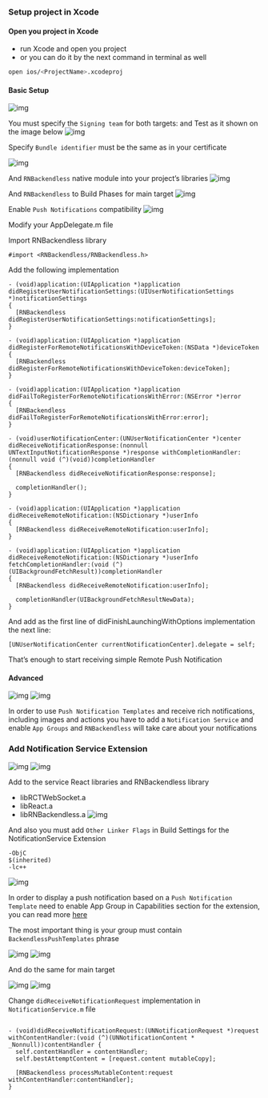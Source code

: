 
### Setup project in Xcode

#### Open you project in Xcode 
- run Xcode and open you project 
- or you can do it by the next command in terminal as well 
````bash
open ios/<ProjectName>.xcodeproj
````

#### Basic Setup
![img](./phone1.png)

You must specify the `Signing team` for both targets: <ProjectName> and <ProjectName>Test as it shown on the image below
![img](./signing-dev-team.png)

Specify `Bundle identifier` must be the same as in your certificate 
 
![img](./bundle-identifier.png)

And `RNBackendless` native module into your project’s libraries 
![img](./link-binary-library.png)

And `RNBackendless` to Build Phases for main target
![img](./add-binary-library.png)

Enable `Push Notifications` compatibility
![img](./enable-push-notifications-compatibility.png)

Modify your AppDelegate.m file

Import RNBackendless library

```` 
#import <RNBackendless/RNBackendless.h>
````

Add the following implementation
```` 
- (void)application:(UIApplication *)application didRegisterUserNotificationSettings:(UIUserNotificationSettings *)notificationSettings
{
  [RNBackendless didRegisterUserNotificationSettings:notificationSettings];
}

- (void)application:(UIApplication *)application didRegisterForRemoteNotificationsWithDeviceToken:(NSData *)deviceToken
{
  [RNBackendless didRegisterForRemoteNotificationsWithDeviceToken:deviceToken];
}

- (void)application:(UIApplication *)application didFailToRegisterForRemoteNotificationsWithError:(NSError *)error
{
  [RNBackendless didFailToRegisterForRemoteNotificationsWithError:error];
}

- (void)userNotificationCenter:(UNUserNotificationCenter *)center didReceiveNotificationResponse:(nonnull UNTextInputNotificationResponse *)response withCompletionHandler:(nonnull void (^)(void))completionHandler
{
  [RNBackendless didReceiveNotificationResponse:response];
  
  completionHandler();
}

- (void)application:(UIApplication *)application didReceiveRemoteNotification:(NSDictionary *)userInfo
{
  [RNBackendless didReceiveRemoteNotification:userInfo];
}

- (void)application:(UIApplication *)application didReceiveRemoteNotification:(NSDictionary *)userInfo
fetchCompletionHandler:(void (^)(UIBackgroundFetchResult))completionHandler
{
  [RNBackendless didReceiveRemoteNotification:userInfo];
  
  completionHandler(UIBackgroundFetchResultNewData);
}
````

And add as the first line of didFinishLaunchingWithOptions implementation the next line:

````
[UNUserNotificationCenter currentNotificationCenter].delegate = self;
````

That’s enough to start receiving simple Remote Push Notification

#### Advanced
![img](./phone2.png) ![img](./phone2.png)

In order to use `Push Notification Templates` and receive rich notifications, including images and actions you have to add a `Notification Service` and enable `App Groups` and `RNBackendless` will take care about your notifications

### Add Notification Service Extension
![img](./add-notification-service-1.png)
![img](./add-notification-service-2.png)

Add to the service React libraries and RNBackendless library
- libRCTWebSocket.a
- libReact.a
- libRNBackendless.a
![img](./add-notification-service-3.png)

And also you must add `Other Linker Flags` in Build Settings for the NotificationService Extension
````
-ObjC
$(inherited)
-lc++
````
![img](./other-linker-flags.png)

In order to display a push notification based on a `Push Notification Template` need to enable App Group in Capabilities section for the extension, you can read more [here](https://backendless.com/docs/ios/push_xcode_setup_for_apn.html)

The most important thing is your group must contain `BackendlessPushTemplates` phrase   

![img](./add-notification-service-4.png)
![img](./add-notification-service-5.png)

And do the same for main target

![img](./add-notification-service-6.png)
![img](./add-notification-service-7.png)

Change `didReceiveNotificationRequest` implementation in `NotificationService.m` file 

````

- (void)didReceiveNotificationRequest:(UNNotificationRequest *)request withContentHandler:(void (^)(UNNotificationContent * _Nonnull))contentHandler {
  self.contentHandler = contentHandler;
  self.bestAttemptContent = [request.content mutableCopy];
  
  [RNBackendless processMutableContent:request withContentHandler:contentHandler];
}

````
